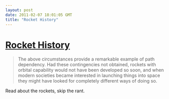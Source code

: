 ```yaml
---
layout: post
date: 2011-02-07 18:01:05 GMT
title: "Rocket History"
---
```

# [Rocket History](http://www.slate.com/id/2283469/pagenum/all/)

> The above circumstances provide a remarkable example of path dependency. Had these contingencies not obtained, rockets with orbital capability would not have been developed so soon, and when modern societies became interested in launching things into space they might have looked for completely different ways of doing so.

Read about the rockets, skip the rant.